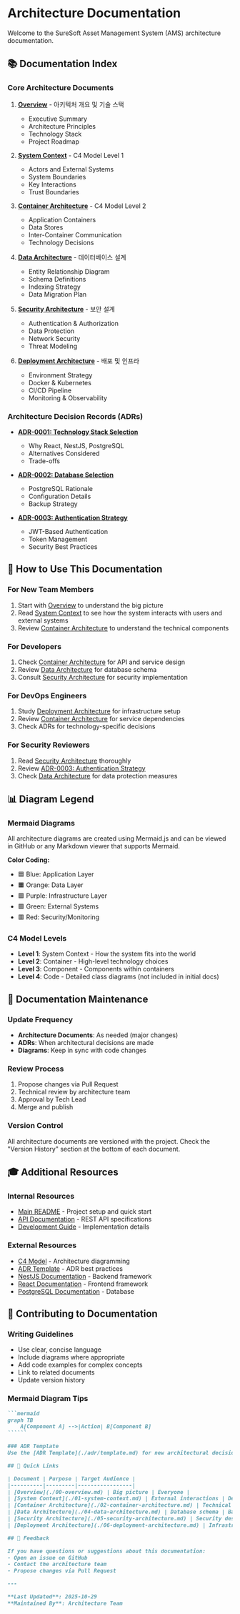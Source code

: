 # Architecture Documentation

Welcome to the SureSoft Asset Management System (AMS) architecture documentation.

## 📚 Documentation Index

### Core Architecture Documents

1. **[Overview](./00-overview.md)** - 아키텍처 개요 및 기술 스택
   - Executive Summary
   - Architecture Principles
   - Technology Stack
   - Project Roadmap

2. **[System Context](./01-system-context.md)** - C4 Model Level 1
   - Actors and External Systems
   - System Boundaries
   - Key Interactions
   - Trust Boundaries

3. **[Container Architecture](./02-container-architecture.md)** - C4 Model Level 2
   - Application Containers
   - Data Stores
   - Inter-Container Communication
   - Technology Decisions

4. **[Data Architecture](./04-data-architecture.md)** - 데이터베이스 설계
   - Entity Relationship Diagram
   - Schema Definitions
   - Indexing Strategy
   - Data Migration Plan

5. **[Security Architecture](./05-security-architecture.md)** - 보안 설계
   - Authentication & Authorization
   - Data Protection
   - Network Security
   - Threat Modeling

6. **[Deployment Architecture](./06-deployment-architecture.md)** - 배포 및 인프라
   - Environment Strategy
   - Docker & Kubernetes
   - CI/CD Pipeline
   - Monitoring & Observability

### Architecture Decision Records (ADRs)

- **[ADR-0001: Technology Stack Selection](./adr/0001-technology-stack-selection.md)**
  - Why React, NestJS, PostgreSQL
  - Alternatives Considered
  - Trade-offs

- **[ADR-0002: Database Selection](./adr/0002-database-selection.md)**
  - PostgreSQL Rationale
  - Configuration Details
  - Backup Strategy

- **[ADR-0003: Authentication Strategy](./adr/0003-authentication-strategy.md)**
  - JWT-Based Authentication
  - Token Management
  - Security Best Practices

## 🎯 How to Use This Documentation

### For New Team Members
1. Start with [Overview](./00-overview.md) to understand the big picture
2. Read [System Context](./01-system-context.md) to see how the system interacts with users and external systems
3. Review [Container Architecture](./02-container-architecture.md) to understand the technical components

### For Developers
1. Check [Container Architecture](./02-container-architecture.md) for API and service design
2. Review [Data Architecture](./04-data-architecture.md) for database schema
3. Consult [Security Architecture](./05-security-architecture.md) for security implementation

### For DevOps Engineers
1. Study [Deployment Architecture](./06-deployment-architecture.md) for infrastructure setup
2. Review [Container Architecture](./02-container-architecture.md) for service dependencies
3. Check ADRs for technology-specific decisions

### For Security Reviewers
1. Read [Security Architecture](./05-security-architecture.md) thoroughly
2. Review [ADR-0003: Authentication Strategy](./adr/0003-authentication-strategy.md)
3. Check [Data Architecture](./04-data-architecture.md) for data protection measures

## 📊 Diagram Legend

### Mermaid Diagrams
All architecture diagrams are created using Mermaid.js and can be viewed in GitHub or any Markdown viewer that supports Mermaid.

**Color Coding:**
- 🟦 Blue: Application Layer
- 🟧 Orange: Data Layer
- 🟪 Purple: Infrastructure Layer
- 🟩 Green: External Systems
- 🟥 Red: Security/Monitoring

### C4 Model Levels
- **Level 1**: System Context - How the system fits into the world
- **Level 2**: Container - High-level technology choices
- **Level 3**: Component - Components within containers
- **Level 4**: Code - Detailed class diagrams (not included in initial docs)

## 🔄 Documentation Maintenance

### Update Frequency
- **Architecture Documents**: As needed (major changes)
- **ADRs**: When architectural decisions are made
- **Diagrams**: Keep in sync with code changes

### Review Process
1. Propose changes via Pull Request
2. Technical review by architecture team
3. Approval by Tech Lead
4. Merge and publish

### Version Control
All architecture documents are versioned with the project. Check the "Version History" section at the bottom of each document.

## 🎓 Additional Resources

### Internal Resources
- [Main README](../../README.md) - Project setup and quick start
- [API Documentation](./api/) - REST API specifications
- [Development Guide](../../IMPLEMENTATION_GUIDE.md) - Implementation details

### External Resources
- [C4 Model](https://c4model.com/) - Architecture diagramming
- [ADR Template](https://github.com/joelparkerhenderson/architecture-decision-record) - ADR best practices
- [NestJS Documentation](https://docs.nestjs.com/) - Backend framework
- [React Documentation](https://react.dev/) - Frontend framework
- [PostgreSQL Documentation](https://www.postgresql.org/docs/) - Database

## 📝 Contributing to Documentation

### Writing Guidelines
- Use clear, concise language
- Include diagrams where appropriate
- Add code examples for complex concepts
- Link to related documents
- Update version history

### Mermaid Diagram Tips
```markdown
```mermaid
graph TB
    A[Component A] -->|Action| B[Component B]
```​```

### ADR Template
Use the [ADR Template](./adr/template.md) for new architectural decisions.

## 🔗 Quick Links

| Document | Purpose | Target Audience |
|----------|---------|-----------------|
| [Overview](./00-overview.md) | Big picture | Everyone |
| [System Context](./01-system-context.md) | External interactions | Developers, PMs |
| [Container Architecture](./02-container-architecture.md) | Technical design | Developers, DevOps |
| [Data Architecture](./04-data-architecture.md) | Database schema | Backend Developers |
| [Security Architecture](./05-security-architecture.md) | Security design | Security Team, Developers |
| [Deployment Architecture](./06-deployment-architecture.md) | Infrastructure | DevOps, SRE |

## 💬 Feedback

If you have questions or suggestions about this documentation:
- Open an issue on GitHub
- Contact the architecture team
- Propose changes via Pull Request

---

**Last Updated**: 2025-10-29
**Maintained By**: Architecture Team
